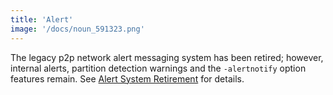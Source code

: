 ```yaml
---
title: 'Alert'
image: '/docs/noun_591323.png'
---
```


The legacy p2p network alert messaging system has been retired; however, internal alerts, partition detection warnings and the `-alertnotify` option features remain. See [Alert System Retirement](https://Pai.org/en/alert/2016-11-01-alert-retirement) for details.
